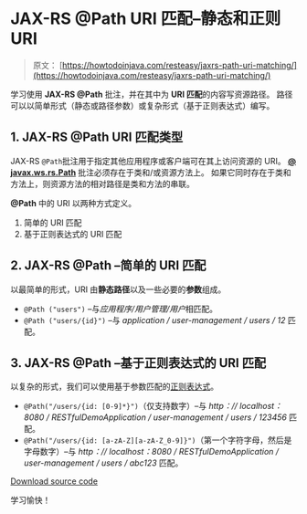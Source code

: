 # JAX-RS @Path URI 匹配–静态和正则 URI

> 原文： [https://howtodoinjava.com/resteasy/jaxrs-path-uri-matching/](https://howtodoinjava.com/resteasy/jaxrs-path-uri-matching/)

学习使用 **JAX-RS @Path** 批注，并在其中为 **URI 匹配**的内容写资源路径。 路径可以以简单形式（静态或路径参数）或复杂形式（基于正则表达式）编写。

## 1\. JAX-RS @Path URI 匹配类型

JAX-RS `@Path`批注用于指定其他应用程序或客户端可在其上访问资源的 URI。 [**@ javax.ws.rs.Path**](http://jackson.codehaus.org/javadoc/jax-rs/1.0/javax/ws/rs/Path.html "path annotation") 批注必须存在于类和/或资源方法上。 如果它同时存在于类和方法上，则资源方法的相对路径是类和方法的串联。

**@Path** 中的 URI 以两种方式定义。

1.  简单的 URI 匹配
2.  基于正则表达式的 URI 匹配

## 2\. JAX-RS @Path –简单的 URI 匹配

以最简单的形式，URI 由**静态路径**以及一些必要的**参数**组成。

*   `@Path ("users")` –与*应用程序/用户管理/用户*相匹配。
*   `@Path ("users/{id}")` –与 *application / user-management / users / 12* 匹配。

## 3\. JAX-RS @Path –基于正则表达式的 URI 匹配

以复杂的形式，我们可以使用基于参数匹配的[正则表达式](https://howtodoinjava.com/java-regular-expression-tutorials/)。

*   `@Path("/users/{id: [0-9]*}")`（仅支持数字）–与 *http：// localhost：8080 / RESTfulDemoApplication / user-management / users / 123456* 匹配。
*   `@Path("/users/{id: [a-zA-Z][a-zA-Z_0-9]}")`（第一个字符字母，然后是字母数字）–与 *http：// localhost：8080 / RESTfulDemoApplication / user-management / users / abc123* 匹配。

[Download source code](https://docs.google.com/file/d/0B7yo2HclmjI4ZmpTcC0wZTJZRTQ/edit?usp=sharing)

学习愉快！